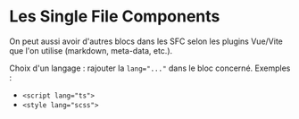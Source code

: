 # Les Single File Components

On peut aussi avoir d'autres blocs dans les SFC selon les plugins Vue/Vite que l'on utilise (markdown, meta-data, etc.).


Choix d'un langage : rajouter la `lang="..."` dans le bloc concerné.
Exemples : 
- `<script lang="ts">`
- `<style lang="scss">`

